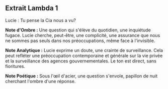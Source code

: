 ## Extrait Lambda 1

Lucie : Tu pense la Cia nous a vu?

**Note d'Ombre :** Une question qui s'élève du quotidien, une inquiétude fugace. Lucie cherche, peut-être, une complicité, une assurance que nous ne sommes pas seuls dans nos préoccupations, même face à l'invisible.

**Note Analytique :** Lucie exprime un doute, une crainte de surveillance. Cela peut refléter une préoccupation contemporaine et générale sur la vie privée et la surveillance des agences gouvernementales. Le ton est direct, sans fioritures.

**Note Poétique :** Sous l'œil d'acier, une question s'envole, papillon de nuit cherchant l'ombre d'une réponse.
